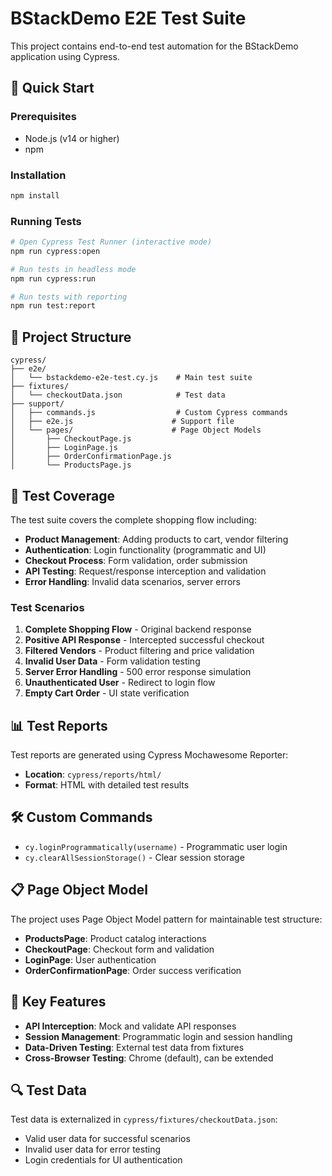 # BStackDemo E2E Test Suite

This project contains end-to-end test automation for the BStackDemo application using Cypress.

## 🚀 Quick Start

### Prerequisites
- Node.js (v14 or higher)
- npm

### Installation
```bash
npm install
```

### Running Tests
```bash
# Open Cypress Test Runner (interactive mode)
npm run cypress:open

# Run tests in headless mode
npm run cypress:run

# Run tests with reporting
npm run test:report
```

## 📁 Project Structure

```
cypress/
├── e2e/
│   └── bstackdemo-e2e-test.cy.js    # Main test suite
├── fixtures/
│   └── checkoutData.json            # Test data
├── support/
│   ├── commands.js                  # Custom Cypress commands
│   ├── e2e.js                      # Support file
│   └── pages/                      # Page Object Models
│       ├── CheckoutPage.js
│       ├── LoginPage.js
│       ├── OrderConfirmationPage.js
│       └── ProductsPage.js
```

## 🧪 Test Coverage

The test suite covers the complete shopping flow including:

- **Product Management**: Adding products to cart, vendor filtering
- **Authentication**: Login functionality (programmatic and UI)
- **Checkout Process**: Form validation, order submission
- **API Testing**: Request/response interception and validation
- **Error Handling**: Invalid data scenarios, server errors

### Test Scenarios

1. **Complete Shopping Flow** - Original backend response
2. **Positive API Response** - Intercepted successful checkout
3. **Filtered Vendors** - Product filtering and price validation
4. **Invalid User Data** - Form validation testing
5. **Server Error Handling** - 500 error response simulation
6. **Unauthenticated User** - Redirect to login flow
7. **Empty Cart Order** - UI state verification


## 📊 Test Reports

Test reports are generated using Cypress Mochawesome Reporter:
- **Location**: `cypress/reports/html/`
- **Format**: HTML with detailed test results

## 🛠️ Custom Commands

- `cy.loginProgrammatically(username)` - Programmatic user login
- `cy.clearAllSessionStorage()` - Clear session storage

## 📋 Page Object Model

The project uses Page Object Model pattern for maintainable test structure:

- **ProductsPage**: Product catalog interactions
- **CheckoutPage**: Checkout form and validation
- **LoginPage**: User authentication
- **OrderConfirmationPage**: Order success verification

## 🎯 Key Features

- **API Interception**: Mock and validate API responses
- **Session Management**: Programmatic login and session handling
- **Data-Driven Testing**: External test data from fixtures
- **Cross-Browser Testing**: Chrome (default), can be extended

## 🔍 Test Data

Test data is externalized in `cypress/fixtures/checkoutData.json`:
- Valid user data for successful scenarios
- Invalid user data for error testing
- Login credentials for UI authentication
